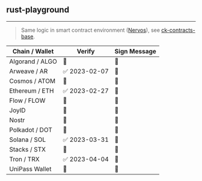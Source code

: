 ## rust-playground
---
> Same logic in smart contract environment ([Nervos](https://github.com/nervosnetwork)), see [ck-contracts-base](https://github.com/rune-box/ck-contracts-base).

| Chain / Wallet    |     Verify    |  Sign Message  |
|-------------------|---------------|----------------|
| Algorand / ALGO   | 📅            | 📅            |
| Arweave / AR      | ✅ 2023-02-07 | 📅            |
| Cosmos / ATOM     | 📅            | 📅            |
| Ethereum / ETH    | ✅ 2023-02-27 | 📅            |
| Flow / FLOW       | 📅            | 📅            |
| JoyID             | 📅            | 📅            |
| Nostr             | 📅            | 📅            |
| Polkadot / DOT    | 📅            | 📅            |
| Solana / SOL      | ✅ 2023-03-31 | 📅            |
| Stacks / STX      | 📅            | 📅            |
| Tron / TRX        | ✅ 2023-04-04 | 📅            |
| UniPass Wallet    | 📅            | 📅            |
